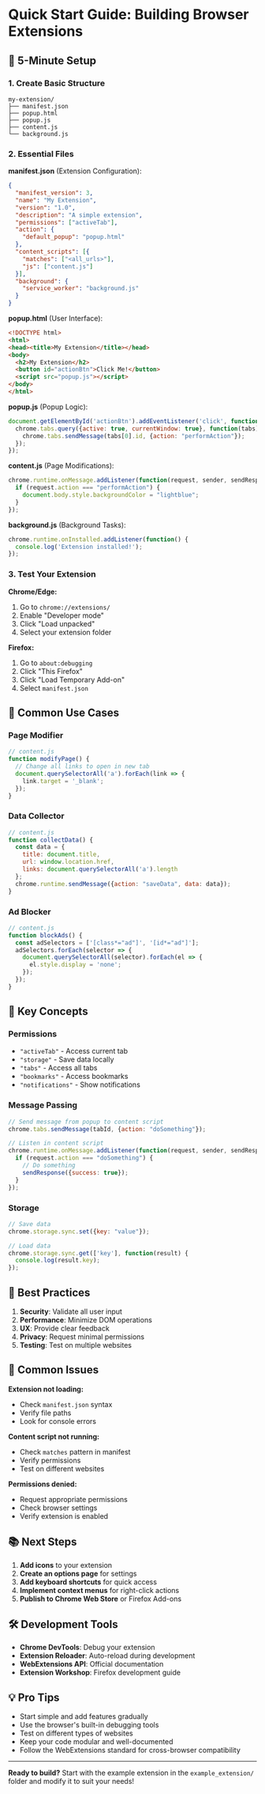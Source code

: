 # Quick Start Guide: Building Browser Extensions

## 🚀 5-Minute Setup

### 1. Create Basic Structure
```
my-extension/
├── manifest.json
├── popup.html
├── popup.js
├── content.js
└── background.js
```

### 2. Essential Files

**manifest.json** (Extension Configuration):
```json
{
  "manifest_version": 3,
  "name": "My Extension",
  "version": "1.0",
  "description": "A simple extension",
  "permissions": ["activeTab"],
  "action": {
    "default_popup": "popup.html"
  },
  "content_scripts": [{
    "matches": ["<all_urls>"],
    "js": ["content.js"]
  }],
  "background": {
    "service_worker": "background.js"
  }
}
```

**popup.html** (User Interface):
```html
<!DOCTYPE html>
<html>
<head><title>My Extension</title></head>
<body>
  <h2>My Extension</h2>
  <button id="actionBtn">Click Me!</button>
  <script src="popup.js"></script>
</body>
</html>
```

**popup.js** (Popup Logic):
```javascript
document.getElementById('actionBtn').addEventListener('click', function() {
  chrome.tabs.query({active: true, currentWindow: true}, function(tabs) {
    chrome.tabs.sendMessage(tabs[0].id, {action: "performAction"});
  });
});
```

**content.js** (Page Modifications):
```javascript
chrome.runtime.onMessage.addListener(function(request, sender, sendResponse) {
  if (request.action === "performAction") {
    document.body.style.backgroundColor = "lightblue";
  }
});
```

**background.js** (Background Tasks):
```javascript
chrome.runtime.onInstalled.addListener(function() {
  console.log('Extension installed!');
});
```

### 3. Test Your Extension

**Chrome/Edge:**
1. Go to `chrome://extensions/`
2. Enable "Developer mode"
3. Click "Load unpacked"
4. Select your extension folder

**Firefox:**
1. Go to `about:debugging`
2. Click "This Firefox"
3. Click "Load Temporary Add-on"
4. Select `manifest.json`

## 🎯 Common Use Cases

### Page Modifier
```javascript
// content.js
function modifyPage() {
  // Change all links to open in new tab
  document.querySelectorAll('a').forEach(link => {
    link.target = '_blank';
  });
}
```

### Data Collector
```javascript
// content.js
function collectData() {
  const data = {
    title: document.title,
    url: window.location.href,
    links: document.querySelectorAll('a').length
  };
  chrome.runtime.sendMessage({action: "saveData", data: data});
}
```

### Ad Blocker
```javascript
// content.js
function blockAds() {
  const adSelectors = ['[class*="ad"]', '[id*="ad"]'];
  adSelectors.forEach(selector => {
    document.querySelectorAll(selector).forEach(el => {
      el.style.display = 'none';
    });
  });
}
```

## 🔧 Key Concepts

### Permissions
- `"activeTab"` - Access current tab
- `"storage"` - Save data locally
- `"tabs"` - Access all tabs
- `"bookmarks"` - Access bookmarks
- `"notifications"` - Show notifications

### Message Passing
```javascript
// Send message from popup to content script
chrome.tabs.sendMessage(tabId, {action: "doSomething"});

// Listen in content script
chrome.runtime.onMessage.addListener(function(request, sender, sendResponse) {
  if (request.action === "doSomething") {
    // Do something
    sendResponse({success: true});
  }
});
```

### Storage
```javascript
// Save data
chrome.storage.sync.set({key: "value"});

// Load data
chrome.storage.sync.get(['key'], function(result) {
  console.log(result.key);
});
```

## 📝 Best Practices

1. **Security**: Validate all user input
2. **Performance**: Minimize DOM operations
3. **UX**: Provide clear feedback
4. **Privacy**: Request minimal permissions
5. **Testing**: Test on multiple websites

## 🚨 Common Issues

**Extension not loading:**
- Check `manifest.json` syntax
- Verify file paths
- Look for console errors

**Content script not running:**
- Check `matches` pattern in manifest
- Verify permissions
- Test on different websites

**Permissions denied:**
- Request appropriate permissions
- Check browser settings
- Verify extension is enabled

## 📚 Next Steps

1. **Add icons** to your extension
2. **Create an options page** for settings
3. **Add keyboard shortcuts** for quick access
4. **Implement context menus** for right-click actions
5. **Publish to Chrome Web Store** or Firefox Add-ons

## 🛠️ Development Tools

- **Chrome DevTools**: Debug your extension
- **Extension Reloader**: Auto-reload during development
- **WebExtensions API**: Official documentation
- **Extension Workshop**: Firefox development guide

## 💡 Pro Tips

- Start simple and add features gradually
- Use the browser's built-in debugging tools
- Test on different types of websites
- Keep your code modular and well-documented
- Follow the WebExtensions standard for cross-browser compatibility

---

**Ready to build?** Start with the example extension in the `example_extension/` folder and modify it to suit your needs! 